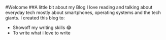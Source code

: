 #Welcome
##A little bit about my Blog
I love reading and talking about everyday tech mostly about smartphones, operating systems and the tech giants.
I created this blog to:
- Showoff my writing skills 😂
- To write what i love to write
